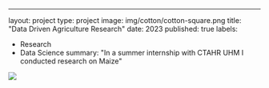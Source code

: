 ---
layout: project
type: project
image: img/cotton/cotton-square.png
title: "Data Driven Agriculture Research"
date: 2023
published: true
labels:
  - Research
  - Data Science
summary: "In a summer internship with CTAHR UHM I conducted research on Maize"

<img class="img-fluid" src="..img/undergraduate-research/maize.jpg">


